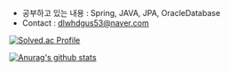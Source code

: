 
- 공부하고 있는 내용 : Spring, JAVA, JPA, OracleDatabase
- Contact : dlwhdgus53@naver.com


[![Solved.ac Profile](http://mazassumnida.wtf/api/v2/generate_badge?boj=dlwhdgus53)](https://solved.ac/dlwhdgus53/)

<!---
kepler53/kepler53 is a ✨ special ✨ repository because its `README.md` (this file) appears on your GitHub profile.
You can click the Preview link to take a look at your changes.
--->

  [![Anurag's github stats](https://github-readme-stats.vercel.app/api?username=kepler53)](https://github.com/kepler53/github-readme-stats)
